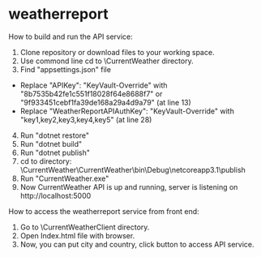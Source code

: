 # weatherreport

How to build and run the API service:
1. Clone repository or download files to your working space.
2. Use commond line cd to \CurrentWeather directory.
3. Find "appsettings.json" file
- Replace "APIKey": "KeyVault-Override" with "8b7535b42fe1c551f18028f64e8688f7" or "9f933451cebf1fa39de168a29a4d9a79" (at line 13)
- Replace "WeatherReportAPIAuthKey": "KeyVault-Override" with "key1,key2,key3,key4,key5" (at line 28)
4. Run "dotnet restore"
5. Run "dotnet build"
6. Run "dotnet publish"
7. cd to directory: \CurrentWeather\CurrentWeather\bin\Debug\netcoreapp3.1\publish
8. Run "CurrentWeather.exe"
9. Now CurrentWeather API is up and running, server is listening on http://localhost:5000

How to access the weatherreport service from front end:
1. Go to \CurrentWeatherClient directory.
2. Open Index.html file with browser.
3. Now, you can put city and country, click button to access API service.
